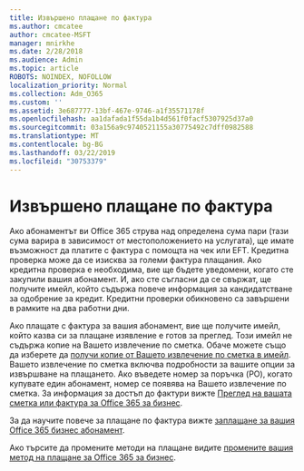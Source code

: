 ```yaml
---
title: Извършено плащане по фактура
ms.author: cmcatee
author: cmcatee-MSFT
manager: mnirkhe
ms.date: 2/28/2018
ms.audience: Admin
ms.topic: article
ROBOTS: NOINDEX, NOFOLLOW
localization_priority: Normal
ms.collection: Adm_O365
ms.custom: ''
ms.assetid: 3e687777-13bf-467e-9746-a1f35571178f
ms.openlocfilehash: aa1dafada1f55da1b4d561f0facf5307925d37a0
ms.sourcegitcommit: 03a156a9c9740521155a30775492c7dff0982588
ms.translationtype: MT
ms.contentlocale: bg-BG
ms.lasthandoff: 03/22/2019
ms.locfileid: "30753379"
---
```

# <a name="pay-by-invoice"></a>Извършено плащане по фактура

Ако абонаментът ви Office 365 струва над определена сума пари (тази сума варира в зависимост от местоположението на услугата), ще имате възможност да платите с фактура с помощта на чек или EFT. Кредитна проверка може да се изисква за големи фактура плащания. Ако кредитна проверка е необходима, вие ще бъдете уведомени, когато сте закупили вашия абонамент. И, ако сте съгласни да се свържат, ще получите имейл, който съдържа повече информация за кандидатстване за одобрение за кредит. Кредитни проверки обикновено са завършени в рамките на два работни дни.
  
Ако плащате с фактура за вашия абонамент, вие ще получите имейл, който казва си за плащане изявление е готов за преглед. Този имейл не съдържа копие на Вашето извлечение по сметка. Обаче можете също да изберете да [получи копие от Вашето извлечение по сметка в имейл](https://support.office.com/article/734f4aab-df2d-4e9b-8cb1-691910bde216). Вашето извлечение по сметка включва подробности за вашите опции за извършване на плащането. Ако въведете номер за поръчка (PO), когато купувате един абонамент, номер се появява на Вашето извлечение по сметка. За информация за достъп до фактури вижте [Преглед на вашата сметка или фактура за Office 365 за бизнес](https://support.office.com/article/2ae3ea58-4fce-4592-91d6-46e9ae3ec218).
  
За да научите повече за плащане по фактура вижте [заплащане за вашия Office 365 бизнес абонамент](https://support.office.com/article/734f4aab-df2d-4e9b-8cb1-691910bde216).
  
Ако търсите да промените методи на плащане видите [промените вашия метод на плащане за Office 365 за бизнес](https://support.office.com/article/8652f539-3123-4a8f-b9bd-6aa2f0e0372d).
  


